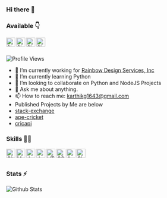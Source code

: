 ### Hi there 👋

### Available 👇
<p>
  <a href="mailto:karthikg1643@gmail.com">
    <img align="left" alt="Shakil Mail" width="24px" src="https://cdn.jsdelivr.net/npm/simple-icons@3.2.0/icons/mail-dot-ru.svg" />
  </a>
  <a href="https://twitter.com/karthikg1643">
    <img align="left" alt="Shakil Facebook" width="24px" src="https://cdn.jsdelivr.net/npm/simple-icons@3.2.0/icons/twitter.svg" />
  </a>
  <a href="https://stackoverflow.com/users/6414102/kgangadhar">
    <img align="left" alt="Shakil Instagram" width="24px" src="https://cdn.jsdelivr.net/npm/simple-icons@3.2.0/icons/stackoverflow.svg" />
  </a>
  <a href="https://www.linkedin.com/in/karthik-gangadhar">
    <img align="left" alt="Shakil Telegram" width="24px" src="https://cdn.jsdelivr.net/npm/simple-icons@3.2.0/icons/linkedin.svg" />
  </a>
  
</p>
</br>
</br>

![Profile Views](https://hits.seeyoufarm.com/api/count/incr/badge.svg?url=https://github.com/karthikgagandhar/&title=Profile%20Views)

- 🔭 I’m currently working for [Rainbow Design Services, Inc](http://info.rainbowdesign.net/)
- 🌱 I’m currently learning Python
- 👯 I’m looking to collaborate on Python and NodeJS Projects
- 💬 Ask me about anything.
- 📫 How to reach me: karthikg1643@gmail.com
- Published Projects by Me are below
- [stack-exchange](npmjs.com/package/stack-exchange)
- [ape-cricket](https://www.npmjs.com/package/ape-cricket)
- [cricapi](https://github.com/KarthikGangadhar/CricApi)

### Skills 👨‍💻

<img align="left" alt="GitHub" width="24px" src="https://cdn.jsdelivr.net/npm/simple-icons@3.2.0/icons/github.svg" />
<img align="left" alt="MySQL" width="24px" src="https://cdn.jsdelivr.net/npm/simple-icons@3.2.0/icons/mysql.svg" />
<img align="left" alt="JavaScript" width="24px" src="https://cdn.jsdelivr.net/npm/simple-icons@3.2.0/icons/javascript.svg" />
<img align="left" alt="JavaScript" width="24px" src="https://cdn.jsdelivr.net/npm/simple-icons@3.2.0/icons/python.svg" />
<img align="left" alt="HTML" width="24px" src="https://cdn.jsdelivr.net/npm/simple-icons@3.2.0/icons/html5.svg" />
<img align="left" alt="CSS" width="24px" src="https://cdn.jsdelivr.net/npm/simple-icons@3.2.0/icons/css3.svg" />
<img align="left" alt="AWS" width="24px" src="https://cdn.jsdelivr.net/npm/simple-icons@3.2.0/icons/amazonaws.svg" />
<img align="left" alt="Cloudflare" width="24px" src="https://cdn.jsdelivr.net/npm/simple-icons@3.2.0/icons/cloudflare.svg" />


</br>
</br>

### Stats ⚡️

![Github Stats](https://readmestats.vercel.app/api?username=karthikgangadhar&show_icons=true&title_color=333&icon_color=333&count_private=true&include_all_commits=true)
